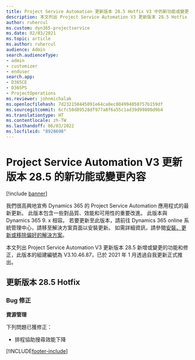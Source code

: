 ```yaml
---
title: Project Service Automation 更新版本 28.5 Hotfix V3 中的新功能或變更
description: 本文列出 Project Service Automation V3 更新版本 28.5 Hotfix 中提供的功能和修正。
author: ruhercul
ms.custom: dyn365-projectservice
ms.date: 02/03/2021
ms.topic: article
ms.author: ruhercul
audience: Admin
search.audienceType:
- admin
- customizer
- enduser
search.app:
- D365CE
- D365PS
- ProjectOperations
ms.reviewer: johnmichalak
ms.openlocfilehash: 7d232150445091e64ca0ec804994050757b159df
ms.sourcegitcommit: 6cfc50d89528df977a8f6a55c1ad39d99800d9b4
ms.translationtype: HT
ms.contentlocale: zh-TW
ms.lasthandoff: 06/03/2022
ms.locfileid: "8928698"
---
```

# <a name="whats-new-or-changed-in-project-service-automation-update-release-285-v3"></a>Project Service Automation V3 更新版本 28.5 的新功能或變更內容

[!include [banner](../includes/psa-now-project-operations.md)]

我們很高興地宣佈 Dynamics 365 的 Project Service Automation 應用程式的最新更新。 此版本包含一些對品質、效能和可用性的重要改進。 此版本與 Dynamics 365 9. x 相容。 若要更新至此版本，請前往 Dynamics 365 online 系統管理中心，請移至解決方案頁面以安裝更新。 如需詳細資訊，請參閱[安裝、更新或移除偏好的解決方案](/power-platform/admin/install-remove-preferred-solution)。

本文列出 Project Service Automation V3 更新版本 28.5 新增或變更的功能和修正，此版本的組建編號為 V3.10.46.87，已於 2021 年 1 月透過自我更新正式推出。

## <a name="update-release-285-hotfix"></a>更新版本 28.5 Hotfix

### <a name="bug-fixes"></a>Bug 修正

**資源管理**

下列問題已獲修正：

- 排程協助搜尋效能下降



[!INCLUDE[footer-include](../includes/footer-banner.md)]
